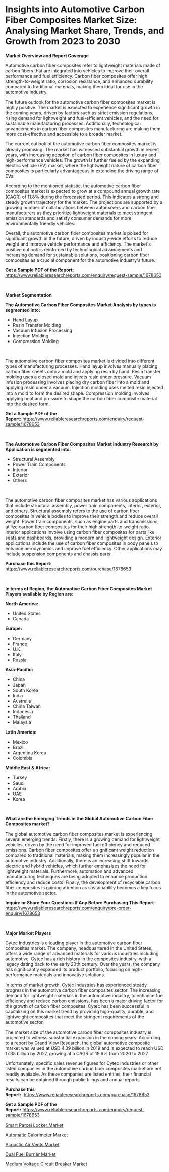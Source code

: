 <p><h1>Insights into Automotive Carbon Fiber Composites Market Size: Analysing Market Share, Trends, and Growth from 2023 to 2030</h1></p><p><strong>Market Overview and Report Coverage</strong></p>
<p><p>Automotive carbon fiber composites refer to lightweight materials made of carbon fibers that are integrated into vehicles to improve their overall performance and fuel efficiency. Carbon fiber composites offer high strength-to-weight ratio, corrosion resistance, and enhanced durability compared to traditional materials, making them ideal for use in the automotive industry.</p><p>The future outlook for the automotive carbon fiber composites market is highly positive. The market is expected to experience significant growth in the coming years, driven by factors such as strict emission regulations, rising demand for lightweight and fuel-efficient vehicles, and the need for sustainable manufacturing processes. Additionally, technological advancements in carbon fiber composites manufacturing are making them more cost-effective and accessible to a broader market.</p><p>The current outlook of the automotive carbon fiber composites market is already promising. The market has witnessed substantial growth in recent years, with increasing adoption of carbon fiber composites in luxury and high-performance vehicles. The growth is further fueled by the expanding electric vehicle (EV) market, where the lightweight nature of carbon fiber composites is particularly advantageous in extending the driving range of EVs.</p><p>According to the mentioned statistic, the automotive carbon fiber composites market is expected to grow at a compound annual growth rate (CAGR) of 11.8% during the forecasted period. This indicates a strong and steady growth trajectory for the market. The projections are supported by a growing number of collaborations between automakers and carbon fiber manufacturers as they prioritize lightweight materials to meet stringent emission standards and satisfy consumer demands for more environmentally friendly vehicles.</p><p>Overall, the automotive carbon fiber composites market is poised for significant growth in the future, driven by industry-wide efforts to reduce weight and improve vehicle performance and efficiency. The market's positive outlook is reinforced by technological advancements and increasing demand for sustainable solutions, positioning carbon fiber composites as a crucial component for the automotive industry's future.</p></p>
<p><strong>Get a Sample PDF of the Report:</strong> <a href="https://www.reliableresearchreports.com/enquiry/request-sample/1678653">https://www.reliableresearchreports.com/enquiry/request-sample/1678653</a></p>
<p>&nbsp;</p>
<p><strong>Market Segmentation</strong></p>
<p><strong>The Automotive Carbon Fiber Composites Market Analysis by types is segmented into:</strong></p>
<p><ul><li>Hand Layup</li><li>Resin Transfer Molding</li><li>Vacuum Infusion Processing</li><li>Injection Molding</li><li>Compression Molding</li></ul></p>
<p>&nbsp;</p>
<p><p>The automotive carbon fiber composites market is divided into different types of manufacturing processes. Hand layup involves manually placing carbon fiber sheets onto a mold and applying resin by hand. Resin transfer molding uses a closed mold and injects resin under pressure. Vacuum infusion processing involves placing dry carbon fiber into a mold and applying resin under a vacuum. Injection molding uses melted resin injected into a mold to form the desired shape. Compression molding involves applying heat and pressure to shape the carbon fiber composite material into the desired form.</p></p>
<p><strong>Get a Sample PDF of the Report:</strong>&nbsp;<a href="https://www.reliableresearchreports.com/enquiry/request-sample/1678653">https://www.reliableresearchreports.com/enquiry/request-sample/1678653</a></p>
<p>&nbsp;</p>
<p><strong>The Automotive Carbon Fiber Composites Market Industry Research by Application is segmented into:</strong></p>
<p><ul><li>Structural Assembly</li><li>Power Train Components</li><li>Interior</li><li>Exterior</li><li>Others</li></ul></p>
<p>&nbsp;</p>
<p><p>The automotive carbon fiber composites market has various applications that include structural assembly, power train components, interior, exterior, and others. Structural assembly refers to the use of carbon fiber composites in vehicle bodies to improve their strength and reduce overall weight. Power train components, such as engine parts and transmissions, utilize carbon fiber composites for their high strength-to-weight ratio. Interior applications involve using carbon fiber composites for parts like seats and dashboards, providing a modern and lightweight design. Exterior applications include the use of carbon fiber composites in body panels to enhance aerodynamics and improve fuel efficiency. Other applications may include suspension components and chassis parts.</p></p>
<p><strong>Purchase this Report:</strong>&nbsp; <a href="https://www.reliableresearchreports.com/purchase/1678653">https://www.reliableresearchreports.com/purchase/1678653</a></p>
<p>&nbsp;</p>
<p><strong>In terms of Region, the Automotive Carbon Fiber Composites Market Players available by Region are:</strong></p>
<p>
    <p> <strong> North America: </strong>
        <ul>
            <li>United States</li>
            <li>Canada</li>
        </ul>
        </p> 
    <p> <strong> Europe: </strong>
        <ul>
            <li>Germany</li>
            <li>France</li>
            <li>U.K.</li>
            <li>Italy</li>
            <li>Russia</li>
        </ul>
        </p> 
    <p> <strong> Asia-Pacific: </strong>
        <ul>
            <li>China</li>
            <li>Japan</li>
            <li>South Korea</li>
            <li>India</li>
            <li>Australia</li>
            <li>China Taiwan</li>
            <li>Indonesia</li>
            <li>Thailand</li>
            <li>Malaysia</li>
        </ul>
        </p> 
    <p> <strong> Latin America: </strong>
        <ul>
            <li>Mexico</li>
            <li>Brazil</li>
            <li>Argentina Korea</li>
            <li>Colombia</li>
        </ul>
        </p> 
    <p> <strong> Middle East & Africa: </strong>
        <ul>
            <li>Turkey</li>
            <li>Saudi</li>
            <li>Arabia</li>
            <li>UAE</li>
            <li>Korea</li>
        </ul>
    </p>
    </p>
<p>&nbsp;</p>
<p><strong>What are the Emerging Trends in the Global Automotive Carbon Fiber Composites market?</strong></p>
<p><p>The global automotive carbon fiber composites market is experiencing several emerging trends. Firstly, there is a growing demand for lightweight vehicles, driven by the need for improved fuel efficiency and reduced emissions. Carbon fiber composites offer a significant weight reduction compared to traditional materials, making them increasingly popular in the automotive industry. Additionally, there is an increasing shift towards electric and hybrid vehicles, which further emphasizes the need for lightweight materials. Furthermore, automation and advanced manufacturing techniques are being adopted to enhance production efficiency and reduce costs. Finally, the development of recyclable carbon fiber composites is gaining attention as sustainability becomes a key focus in the automotive sector.</p></p>
<p><strong>Inquire or Share Your Questions If Any Before Purchasing This Report</strong>- <a href="https://www.reliableresearchreports.com/enquiry/pre-order-enquiry/1678653">https://www.reliableresearchreports.com/enquiry/pre-order-enquiry/1678653</a></p>
<p>&nbsp;</p>
<p><strong>Major Market Players</strong></p>
<p><p>Cytec Industries is a leading player in the automotive carbon fiber composites market. The company, headquartered in the United States, offers a wide range of advanced materials for various industries including automotive. Cytec has a rich history in the composites industry, with a legacy dating back to the early 20th century. Over the years, the company has significantly expanded its product portfolio, focusing on high-performance materials and innovative solutions.</p><p>In terms of market growth, Cytec Industries has experienced steady progress in the automotive carbon fiber composites sector. The increasing demand for lightweight materials in the automotive industry, to enhance fuel efficiency and reduce carbon emissions, has been a major driving factor for the growth of carbon fiber composites. Cytec has been successful in capitalizing on this market trend by providing high-quality, durable, and lightweight composites that meet the stringent requirements of the automotive sector.</p><p>The market size of the automotive carbon fiber composites industry is projected to witness substantial expansion in the coming years. According to a report by Grand View Research, the global automotive composite market was valued at USD 4.39 billion in 2019 and is expected to reach USD 17.35 billion by 2027, growing at a CAGR of 19.6% from 2020 to 2027.</p><p>Unfortunately, specific sales revenue figures for Cytec Industries or other listed companies in the automotive carbon fiber composites market are not readily available. As these companies are listed entities, their financial results can be obtained through public filings and annual reports.</p></p>
<p><strong>Purchase this Report:</strong>&nbsp;&nbsp;<a href="https://www.reliableresearchreports.com/purchase/1678653">https://www.reliableresearchreports.com/purchase/1678653</a></p>
<p></p>
<p><strong>Get a Sample PDF of the Report:</strong>&nbsp;<a href="https://www.reliableresearchreports.com/enquiry/request-sample/1678653">https://www.reliableresearchreports.com/enquiry/request-sample/1678653</a></p>
<p><p><a href="https://medium.com/@jackybrekke/smart-parcel-locker-market-analysis-and-sze-forecasted-for-period-from-2023-to-2030-df604aa6ea09">Smart Parcel Locker Market</a></p><p><a href="https://www.linkedin.com/pulse/automatic-calorimeter-market-size-share-amp-trends-analysis-6crce/">Automatic Calorimeter Market</a></p><p><a href="https://medium.com/@deronwisoky1977/acoustic-air-vents-market-insight-market-trends-growth-forecasted-from-2023-to-2030-a57262ebd838">Acoustic Air Vents Market</a></p><p><a href="https://www.linkedin.com/pulse/dual-fuel-burner-market-size-2023-2030-global-industrial-uz7ee/">Dual Fuel Burner Market</a></p><p><a href="https://www.linkedin.com/pulse/medium-voltage-circuit-breaker-market-challenges-opportunities-eugoe/">Medium Voltage Circuit Breaker Market</a></p></p>